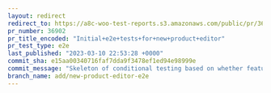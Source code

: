 ```yaml
---
layout: redirect
redirect_to: https://a8c-woo-test-reports.s3.amazonaws.com/public/pr/36902/e2e/index.html
pr_number: 36902
pr_title_encoded: "Initial+e2e+tests+for+new+product+editor"
pr_test_type: e2e
last_published: "2023-03-10 22:53:28 +0000"
commit_sha: e15aa00340716faf7dda9f3478ef1ed94e98999e
commit_message: "Skeleton of conditional testing based on whether feature flag is enabled"
branch_name: add/new-product-editor-e2e
---
```


